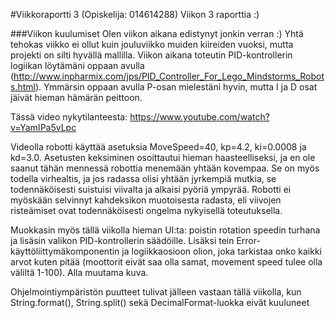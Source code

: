 #Viikkoraportti 3 (Opiskelija: 014614288)
Viikon 3 raporttia :)

###Viikon kuulumiset
Olen viikon aikana edistynyt jonkin verran :) Yhtä tehokas viikko ei ollut kuin jouluviikko muiden kiireiden vuoksi, mutta projekti on silti hyvällä mallilla. Viikon aikana toteutin PID-kontrollerin logiikan löytämäni oppaan avulla (http://www.inpharmix.com/jps/PID_Controller_For_Lego_Mindstorms_Robots.html). Ymmärsin oppaan avulla P-osan mielestäni hyvin, mutta I ja D osat jäivät hieman hämärän peittoon. 

Tässä video nykytilanteesta:
https://www.youtube.com/watch?v=YamIPa5vLpc

Videolla robotti käyttää asetuksia MoveSpeed=40, kp=4.2, ki=0.0008 ja kd=3.0. Asetusten keksiminen osoittautui hieman haasteelliseksi, ja en ole saanut tähän mennessä robottia menemään yhtään kovempaa. Se on myös todella virhealtis, ja jos radassa olisi yhtään jyrkempiä mutkia, se todennäköisesti suistuisi viivalta ja alkaisi pyöriä ympyrää. Robotti ei myöskään selvinnyt kahdeksikon muotoisesta radasta, eli viivojen risteämiset ovat todennäköisesti ongelma nykyisellä toteutuksella.

Muokkasin myös tällä viikolla hieman UI:ta: poistin rotation speedin turhana ja lisäsin valikon PID-kontrollerin säädöille. Lisäksi tein Error-käyttöliittymäkomponentin ja logiikkaosioon olion, joka tarkistaa onko kaikki arvot kuten pitää (moottorit eivät saa olla samat, movement speed tulee olla väliltä 1-100). Alla muutama kuva.

Ohjelmointiympäristön puutteet tulivat jälleen vastaan tällä viikolla, kun String.format(), String.split() sekä DecimalFormat-luokka eivät kuuluneet 
